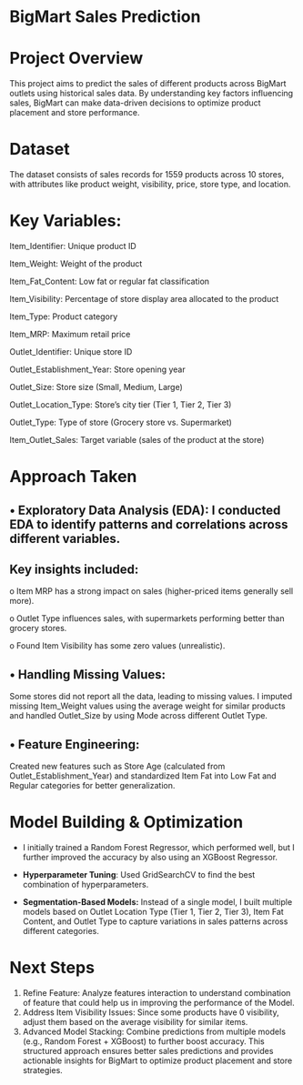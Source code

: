 # BigMart Sales Prediction
# Project Overview
This project aims to predict the sales of different products across BigMart outlets using historical sales data. By understanding key factors influencing sales, BigMart can make data-driven decisions to optimize product placement and store performance.

# Dataset
The dataset consists of sales records for 1559 products across 10 stores, with attributes like product weight, visibility, price, store type, and location.

# Key Variables:
Item_Identifier: Unique product ID

Item_Weight: Weight of the product

Item_Fat_Content: Low fat or regular fat classification

Item_Visibility: Percentage of store display area allocated to the product

Item_Type: Product category

Item_MRP: Maximum retail price

Outlet_Identifier: Unique store ID

Outlet_Establishment_Year: Store opening year

Outlet_Size: Store size (Small, Medium, Large)

Outlet_Location_Type: Store’s city tier (Tier 1, Tier 2, Tier 3)

Outlet_Type: Type of store (Grocery store vs. Supermarket)

Item_Outlet_Sales: Target variable (sales of the product at the store)

# Approach Taken
## •	Exploratory Data Analysis (EDA): I conducted EDA to identify patterns and correlations across different variables. 
## Key insights included:
o	Item MRP has a strong impact on sales (higher-priced items generally sell more).

o	Outlet Type influences sales, with supermarkets performing better than grocery stores.

o	Found Item Visibility has some zero values (unrealistic).

## •	Handling Missing Values: 
Some stores did not report all the data, leading to missing values. I imputed missing Item_Weight values using the average weight for similar products and handled Outlet_Size by using Mode across different Outlet Type.
## •	Feature Engineering: 
Created new features such as Store Age (calculated from Outlet_Establishment_Year) and standardized Item Fat into Low Fat and Regular categories for better generalization.
# Model Building & Optimization
- I initially trained a Random Forest Regressor, which performed well, but I further improved the accuracy by also using an XGBoost Regressor.
  
-	**Hyperparameter Tuning**: Used GridSearchCV to find the best combination of hyperparameters.

-	**Segmentation-Based Models:** Instead of a single model, I built multiple models based on Outlet Location Type (Tier 1, Tier 2, Tier 3), Item Fat Content, and Outlet Type to capture variations in sales patterns across different categories.
# Next Steps
1.	Refine Feature: Analyze features interaction to understand combination of feature that could help us in improving the performance of the Model.
2.	Address Item Visibility Issues: Since some products have 0 visibility, adjust them based on the average visibility for similar items.
3.	Advanced Model Stacking: Combine predictions from multiple models (e.g., Random Forest + XGBoost) to further boost accuracy.
This structured approach ensures better sales predictions and provides actionable insights for BigMart to optimize product placement and store strategies. 
